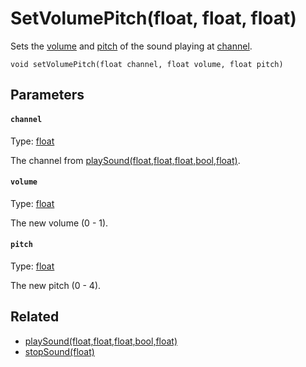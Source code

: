 

# SetVolumePitch(float, float, float)

Sets the [volume](#volume) and [pitch](#pitch) of the sound playing at [channel](#channel).

```
void setVolumePitch(float channel, float volume, float pitch)
```

## Parameters

#### `channel`
Type: [float](/MdDocs/Types/Float.md)

The channel from [playSound(float,float,float,bool,float)](/MdDocs/Functions/Sound/PlaySound.float.float.float.bool.float.md).

#### `volume`
Type: [float](/MdDocs/Types/Float.md)

The new volume (0 - 1).

#### `pitch`
Type: [float](/MdDocs/Types/Float.md)

The new pitch (0 - 4).

## Related

 - [playSound(float,float,float,bool,float)](/MdDocs/Functions/Sound/PlaySound.float.float.float.bool.float.md)
 - [stopSound(float)](/MdDocs/Functions/Sound/StopSound.float.md)


